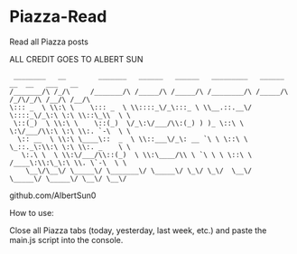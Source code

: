 # Piazza-Read
Read all Piazza posts


ALL CREDIT GOES TO ALBERT SUN

     ________   __        _______   ______   ______   _________   ______   __  __   ___   __      
    /_______/\ /_/\     /_______/\ /_____/\ /_____/\ /________/\ /_____/\ /_/\/_/\ /__/\ /__/\    
    \::: _  \ \\:\ \    \::: _  \ \\::::_\/_\:::_ \ \\__.::.__\/ \::::_\/_\:\ \:\ \\::\_\\  \ \   
     \::(_)  \ \\:\ \    \::(_)  \/_\:\/___/\\:(_) ) )_ \::\ \    \:\/___/\\:\ \:\ \\:. `-\  \ \  
      \:: __  \ \\:\ \____\::  _  \ \\::___\/_\: __ `\ \ \::\ \    \_::._\:\\:\ \:\ \\:. _    \ \ 
       \:.\ \  \ \\:\/___/\\::(_)  \ \\:\____/\\ \ `\ \ \ \::\ \     /____\:\\:\_\:\ \\. \`-\  \ \
        \__\/\__\/ \_____\/ \_______\/ \_____\/ \_\/ \_\/  \__\/     \_____\/ \_____\/ \__\/ \__\/
                                                                                              
                                                                                              
                                                                                             
                                                                                            
  github.com/AlbertSun0

How to use:

Close all Piazza tabs (today, yesterday, last week, etc.) and paste the main.js script into the console.
